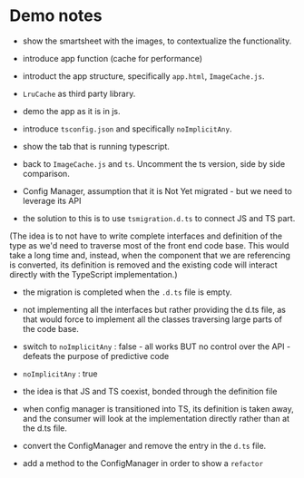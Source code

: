 # Demo notes

* show the smartsheet with the images, to contextualize the functionality.

* introduce app function (cache for performance)

* introduct the app structure, specifically `app.html`, `ImageCache.js`.

* `LruCache` as third party library.

* demo the app as it is in js.

* introduce `tsconfig.json` and specifically `noImplicitAny`.

* show the tab that is running typescript.

* back to `ImageCache.js` and `ts`. Uncomment the ts version, side by side comparison.

* Config Manager, assumption that it is Not Yet migrated - but we need to leverage its API

* the solution to this is to use `tsmigration.d.ts` to connect JS and TS part. 

(The idea is to not have to write complete interfaces and definition of the 
type as we'd need to traverse most of the front end code base. This would take a long time and, instead, when the component that we are referencing is converted,  its definition is removed and the existing code will interact directly with the TypeScript implementation.)

* the migration is completed when the `.d.ts` file is empty.

* not implementing all the interfaces but rather providing the d.ts file, as that would force to implement all the classes traversing large parts of the code base.

* switch to `noImplicitAny` : false - all works BUT no control over the API - defeats the purpose of predictive code

* `noImplicitAny` : true

* the idea is that JS and TS coexist, bonded through the definition file

* when config manager is transitioned into TS, its definition is taken away, and the consumer will look at the implementation directly rather than at the d.ts file.

* convert the ConfigManager and remove the entry in the `d.ts` file.

* add a method to the ConfigManager in order to show a `refactor` 